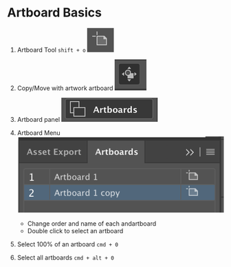 # Artboard Basics

1.	Artboard Tool `shift + o`
![alt-text](https://github.com/EmilioJeldes/Illustrator-Basics-Udemy/blob/master/imgs/arboard-tool.png "artboard tool")

2.	Copy/Move with artwork artboard 
![alt-text](https://github.com/EmilioJeldes/Illustrator-Basics-Udemy/blob/master/imgs/with-artboard.png "Copy/Move with artwork artboard ")

3.	Artboard panel
![alt-text](https://github.com/EmilioJeldes/Illustrator-Basics-Udemy/blob/master/imgs/artboard-panel.png "Artboard panel")  

4.	Artboard Menu
![alt-text](https://github.com/EmilioJeldes/Illustrator-Basics-Udemy/blob/master/imgs/artboard-menu.png "Artboard menu")  
	- Change order and name of each andartboard  
	- Double click to select an artboard

5. Select 100% of an artboard `cmd + 0`

6. Select all artboards `cmd + alt + 0`